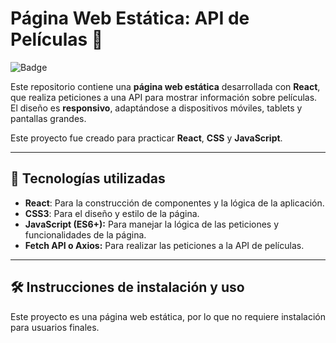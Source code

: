 # Página Web Estática: API de Películas 🎥

![Badge](https://img.shields.io/badge/Estado-Completado-brightgreen)

Este repositorio contiene una **página web estática** desarrollada con **React**, que realiza peticiones a una API para mostrar información sobre películas. El diseño es **responsivo**, adaptándose a dispositivos móviles, tablets y pantallas grandes.  

Este proyecto fue creado para practicar **React**, **CSS** y **JavaScript**.

---

## 🚀 Tecnologías utilizadas
- **React**: Para la construcción de componentes y la lógica de la aplicación.
- **CSS3**: Para el diseño y estilo de la página.
- **JavaScript (ES6+):** Para manejar la lógica de las peticiones y funcionalidades de la página.
- **Fetch API o Axios:** Para realizar las peticiones a la API de películas.

---

## 🛠️ Instrucciones de instalación y uso
Este proyecto es una página web estática, por lo que no requiere instalación para usuarios finales.  
